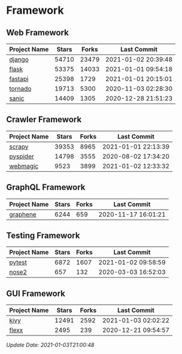 # Framework

## Web Framework
| Project Name | Stars | Forks | Last Commit |
| ------------ | ----- | ----- | ----------- |
| [django](https://github.com/django/django) | 54710 | 23479 | 2021-01-02 20:39:48 |
| [flask](https://github.com/pallets/flask) | 53375 | 14033 | 2021-01-01 09:54:18 |
| [fastapi](https://github.com/tiangolo/fastapi) | 25398 | 1729 | 2021-01-01 20:15:01 |
| [tornado](https://github.com/tornadoweb/tornado) | 19713 | 5300 | 2020-11-03 02:28:30 |
| [sanic](https://github.com/huge-success/sanic) | 14409 | 1305 | 2020-12-28 21:51:23 |

## Crawler Framework
| Project Name | Stars | Forks | Last Commit |
| ------------ | ----- | ----- | ----------- |
| [scrapy](https://github.com/scrapy/scrapy) | 39353 | 8965 | 2021-01-01 22:13:39 |
| [pyspider](https://github.com/binux/pyspider) | 14798 | 3555 | 2020-08-02 17:34:20 |
| [webmagic](https://github.com/code4craft/webmagic) | 9523 | 3899 | 2021-01-02 12:33:32 |

## GraphQL Framework
| Project Name | Stars | Forks | Last Commit |
| ------------ | ----- | ----- | ----------- |
| [graphene](https://github.com/graphql-python/graphene) | 6244 | 659 | 2020-11-17 16:01:21 |

## Testing Framework
| Project Name | Stars | Forks | Last Commit |
| ------------ | ----- | ----- | ----------- |
| [pytest](https://github.com/pytest-dev/pytest) | 6872 | 1607 | 2021-01-02 09:58:59 |
| [nose2](https://github.com/nose-devs/nose2) | 657 | 132 | 2020-03-03 16:52:03 |

## GUI Framework
| Project Name | Stars | Forks | Last Commit |
| ------------ | ----- | ----- | ----------- |
| [kivy](https://github.com/kivy/kivy) | 12491 | 2592 | 2021-01-03 02:02:22 |
| [flexx](https://github.com/flexxui/flexx) | 2495 | 239 | 2020-12-21 09:54:57 |

*Update Date: 2021-01-03T21:00:48*